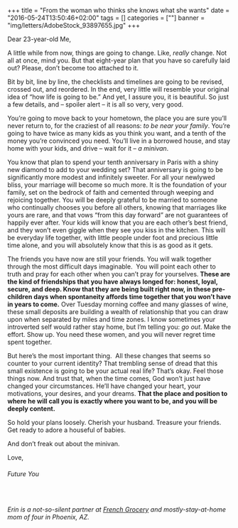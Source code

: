 +++
title = "From the woman who thinks she knows what she wants"
date = "2016-05-24T13:50:46+02:00"
tags = []
categories = [""]
banner = "img/letters/AdobeStock_93897655.jpg"
+++

<div class="mk-single-content clearfix" itemprop="mainEntityOfPage">
	<p><span style="font-weight: 400">Dear 23-year-old Me,</span></p>
<p><span style="font-weight: 400">A little while from now, things are going to change. Like, </span><i><span style="font-weight: 400">really </span></i><span style="font-weight: 400">change. Not all at once, mind you. But that eight-year plan that you have so carefully laid out? Please, don’t become too attached to it.</span><span id="more-212"></span></p>
<p><span style="font-weight: 400"> Bit by bit, line by line, the checklists and timelines are going to be revised, crossed out, and reordered. In the end, very little will resemble your original idea of “how life is going to be.” And yet, I assure you, it is beautiful. So just a few details, and – spoiler alert – it is all so very, very good.</span></p>
<p><span style="font-weight: 400">You’re going to move back to your hometown, the place you are sure you’ll never return to, for the craziest of all reasons: </span><i><span style="font-weight: 400">to be near your family</span></i><span style="font-weight: 400">. You’re going to have twice as many kids as you think you want, and a tenth of the money you’re convinced you need. You’ll live in a borrowed house, and stay home with your kids, and drive – wait for it – </span><i><span style="font-weight: 400">a minivan</span></i><span style="font-weight: 400">.</span></p>
<p><span style="font-weight: 400">You know that plan to spend your tenth anniversary in Paris with a shiny new diamond to add to your wedding set? That anniversary is going to be significantly more modest and infinitely sweeter. For all your newlywed bliss, your marriage will become so much more. It is the foundation of your family, set on the bedrock of faith and cemented through weeping and rejoicing together. You will be deeply grateful to be married to someone who continually chooses you before all others, knowing that marriages like yours are rare, and that vows “from this day forward” are not guarantees of happily ever after. Your kids will know that you are each other’s best friend, and they won’t even giggle when they see you kiss in the kitchen. This will be everyday life together, with little people under foot and precious little time alone, and you will absolutely know that this is as good as it gets.</span></p>
<p><span style="font-weight: 400">The friends you have now are still your friends. You will walk together through the most difficult days imaginable. &nbsp;You will point each other to truth and pray for each other when you can’t pray for yourselves.<strong> These are the kind of friendships that you have always longed for: honest, loyal, secure, and deep. Know that they are being built right now, in these pre-children days when spontaneity affords time together that you won’t have in years to come.</strong> Over Tuesday morning coffee and many glasses of wine, these small deposits are building a wealth of relationship that you can draw upon when separated by miles and time zones. I know sometimes your introverted self would rather stay home, but I’m telling you: </span><i><span style="font-weight: 400">go out</span></i><span style="font-weight: 400">. Make the effort. Show up. You need these women, and you will never regret time spent together.</span></p>
<p><span style="font-weight: 400">But here’s the most important thing. &nbsp;All these changes that seems so counter to your current identity? That trembling sense of dread that this small existence is going to be your actual real life? That’s okay. Feel those things now. And trust that, when the time comes, God won’t just have changed your circumstances. He’ll have changed your heart, your motivations, your desires, and your dreams. <strong>That the place and position to where he will call you is exactly where you want to be, and you will be deeply content.</strong></span></p>
<p><span style="font-weight: 400">So hold your plans loosely. Cherish your husband. Treasure your friends. Get ready to adore a houseful of babies.</span></p>
<p><span style="font-weight: 400">And don’t freak out about the minivan.</span></p>
<p>Love,</p>
<h6 class="signature">Future You</h6>
<p>&nbsp;</p>
<p><i><span style="font-weight: 400">Erin is a not-so-silent partner at <a href="http://www.frenchgroceryinc.com" target="_blank">French Grocery</a> and mostly-stay-at-home mom of four in Phoenix, AZ.</span></i></p>
</div>
